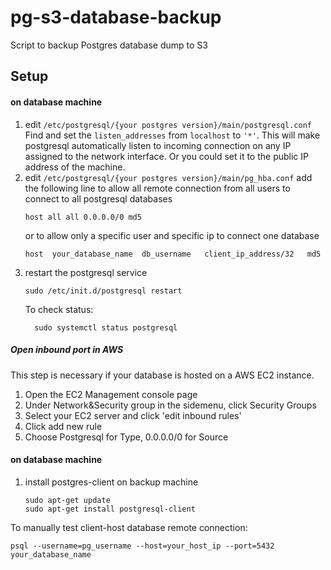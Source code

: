 # pg-s3-database-backup
Script to backup Postgres database dump to S3


## Setup
#### on database machine
1) edit `/etc/postgresql/{your postgres version}/main/postgresql.conf`
	Find and set the `listen_addresses` from `localhost` to `'*'`. This will make postgresql automatically listen to incoming connection on any IP assigned to the network interface. Or you could set it to the public IP address of the machine.
2) edit `/etc/postgresql/{your postgres version}/main/pg_hba.conf`
	add the following line to allow all remote connection from all users to connect to all postgresql databases
    ```
    host all all 0.0.0.0/0 md5
    ```
	or
	to allow only a specific user and specific ip to connect one database
    ```
    host  your_database_name  db_username   client_ip_address/32   md5
    ```
3) restart the postgresql service
    ```
    sudo /etc/init.d/postgresql restart
    ```
	  To check status:
    ```
	  sudo systemctl status postgresql
    ```
##### Open inbound port in AWS
This step is necessary if your database is hosted on a AWS EC2 instance.
1) Open the EC2 Management console page
2) Under Network&Security group in the sidemenu, click Security Groups
3) Select your EC2 server and click 'edit inbound rules'
4) Click add new rule
5) Choose Postgresql for Type, 0.0.0.0/0 for Source

#### on database machine
1) install postgres-client on backup machine
    ```
    sudo apt-get update
    sudo apt-get install postgresql-client
    ```
    
To manually test client-host database remote connection:
```
psql --username=pg_username --host=your_host_ip --port=5432 your_database_name
```
